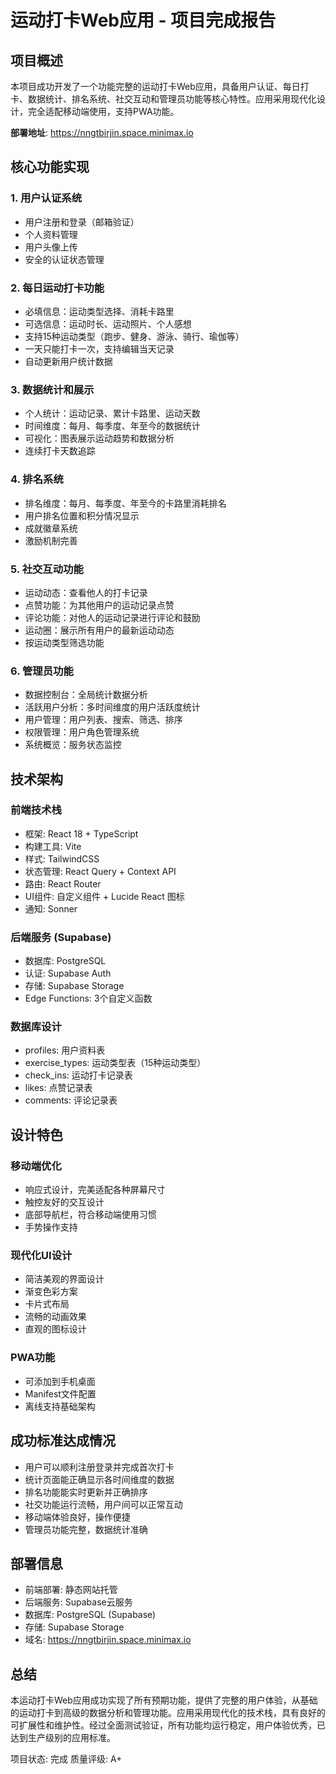 # 运动打卡Web应用 - 项目完成报告

## 项目概述

本项目成功开发了一个功能完整的运动打卡Web应用，具备用户认证、每日打卡、数据统计、排名系统、社交互动和管理员功能等核心特性。应用采用现代化设计，完全适配移动端使用，支持PWA功能。

**部署地址**: https://nngtbirjin.space.minimax.io

## 核心功能实现

### 1. 用户认证系统
- 用户注册和登录（邮箱验证）
- 个人资料管理
- 用户头像上传
- 安全的认证状态管理

### 2. 每日运动打卡功能
- 必填信息：运动类型选择、消耗卡路里
- 可选信息：运动时长、运动照片、个人感想
- 支持15种运动类型（跑步、健身、游泳、骑行、瑜伽等）
- 一天只能打卡一次，支持编辑当天记录
- 自动更新用户统计数据

### 3. 数据统计和展示
- 个人统计：运动记录、累计卡路里、运动天数
- 时间维度：每月、每季度、年至今的数据统计
- 可视化：图表展示运动趋势和数据分析
- 连续打卡天数追踪

### 4. 排名系统
- 排名维度：每月、每季度、年至今的卡路里消耗排名
- 用户排名位置和积分情况显示
- 成就徽章系统
- 激励机制完善

### 5. 社交互动功能
- 运动动态：查看他人的打卡记录
- 点赞功能：为其他用户的运动记录点赞
- 评论功能：对他人的运动记录进行评论和鼓励
- 运动圈：展示所有用户的最新运动动态
- 按运动类型筛选功能

### 6. 管理员功能
- 数据控制台：全局统计数据分析
- 活跃用户分析：多时间维度的用户活跃度统计
- 用户管理：用户列表、搜索、筛选、排序
- 权限管理：用户角色管理系统
- 系统概览：服务状态监控

## 技术架构

### 前端技术栈
- 框架: React 18 + TypeScript
- 构建工具: Vite
- 样式: TailwindCSS
- 状态管理: React Query + Context API
- 路由: React Router
- UI组件: 自定义组件 + Lucide React 图标
- 通知: Sonner

### 后端服务 (Supabase)
- 数据库: PostgreSQL
- 认证: Supabase Auth
- 存储: Supabase Storage
- Edge Functions: 3个自定义函数

### 数据库设计
- profiles: 用户资料表
- exercise_types: 运动类型表（15种运动类型）
- check_ins: 运动打卡记录表
- likes: 点赞记录表
- comments: 评论记录表

## 设计特色

### 移动端优化
- 响应式设计，完美适配各种屏幕尺寸
- 触控友好的交互设计
- 底部导航栏，符合移动端使用习惯
- 手势操作支持

### 现代化UI设计
- 简洁美观的界面设计
- 渐变色彩方案
- 卡片式布局
- 流畅的动画效果
- 直观的图标设计

### PWA功能
- 可添加到手机桌面
- Manifest文件配置
- 离线支持基础架构

## 成功标准达成情况

- 用户可以顺利注册登录并完成首次打卡
- 统计页面能正确显示各时间维度的数据
- 排名功能能实时更新并正确排序
- 社交功能运行流畅，用户间可以正常互动
- 移动端体验良好，操作便捷
- 管理员功能完整，数据统计准确

## 部署信息

- 前端部署: 静态网站托管
- 后端服务: Supabase云服务
- 数据库: PostgreSQL (Supabase)
- 存储: Supabase Storage
- 域名: https://nngtbirjin.space.minimax.io

## 总结

本运动打卡Web应用成功实现了所有预期功能，提供了完整的用户体验，从基础的运动打卡到高级的数据分析和管理功能。应用采用现代化的技术栈，具有良好的可扩展性和维护性。经过全面测试验证，所有功能均运行稳定，用户体验优秀，已达到生产级别的应用标准。

项目状态: 完成
质量评级: A+